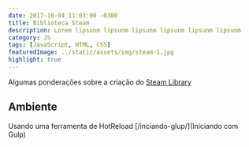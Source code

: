 ```yaml
---
date: 2017-10-04 11:03:00 -0300
title: Biblioteca Steam
description: Lorem lipsunm lipsunm lipsunm lipsunm lipsunm lipsunm
category: JS
tags: [JavaScript, HTML, CSS]
featuredImage: ../static/assets/img/steam-1.jpg
highlight: true
---
```


Algumas ponderações sobre a criação do [Steam Library](https://johnywalves.github.io/steamlibrary/)

## Ambiente

Usando uma ferramenta de  HotReload [/inciando-glup/](Iniciando com Gulp)

